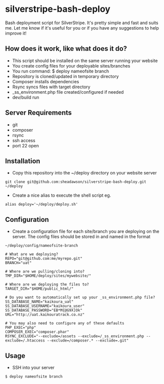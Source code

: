 # silverstripe-bash-deploy

Bash deployment script for SilverStripe. It's pretty simple and fast and suits me. Let me know if it's useful for you or if you have any suggestions to help improve it!

## How does it work, like what does it do?

* This script should be installed on the same server running your website
* You create config files for your deployable sites/branches
* You run command: $ deploy nameofsite branch
* Repository is cloned/updated in temporary directory
* Composer installs dependencies
* Rsync syncs files with target directory
* _ss_environment.php file created/configured if needed
* dev/build run

## Server Requirements

* git 
* composer
* rsync 
* ssh access
* port 22 open

## Installation

* Copy this repository into the ~/deploy directory on your website server
```
git clone git@github.com:sheadawson/silverstripe-bash-deploy.git ~/deploy
```

* Create a nice alias to execute the shell script eg.
```
alias deploy='~/deploy/deploy.sh'
```

## Configuration

* Create a configuration file for each site/branch you are deploying on the server. The config files should be stored in and named in the format 
```
~/deploy/config/nameofsite-branch
```

```
# What are we deploying?
REPO="git@github.com:me/myrepo.git"
BRANCH="uat"

# Where are we pulling/cloning into? 
TMP_DIR="$HOME/deploy/sites/mywebsite/"

# Where are we deploying the files to?
TARGET_DIR="$HOME/public_html/"

# Do you want to automatically set up your _ss_environment.php file?
SS_DATABASE_NAME="kaikoura_uat"
SS_DATABASE_USERNAME="kaikoura_user"
SS_DATABASE_PASSWORD="EB*M{@G9X]Ok"
URL="http://uat.kaikouratrack.co.nz"

# You may also need to configure any of these defaults
PHP_EXEC="php"
COMPOSER_EXEC="composer.phar"
RSYNC_EXCLUDE="--exclude=/assets --exclude=/_ss_environment.php --exclude=/.htaccess --exclude=/composer.* --exclude=.git"
```

## Usage

* SSH into your server
```
$ deploy nameofsite branch
```


